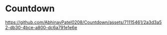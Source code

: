 # Countdown

https://github.com/AbhinavPatel0208/Countdown/assets/71115461/2a3d3a52-db30-4bce-a800-dc6a791e1e6e

